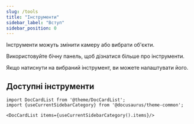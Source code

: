 ```yaml
---
slug: /tools
title: "Інструменти"
sidebar_label: "Вступ"
sidebar_position: 0
---
```



Інструменти можуть змінити камеру або вибрати об'єкти.

Використовуйте бічну панель, щоб дізнатися більше про інструменти.

Якщо натиснути на вибраний інструмент, ви можете налаштувати його.

## Доступні інструменти

```mdx-code-block
import DocCardList from '@theme/DocCardList';
import {useCurrentSidebarCategory} from '@docusaurus/theme-common';

<DocCardList items={useCurrentSidebarCategory().items}/>
```
